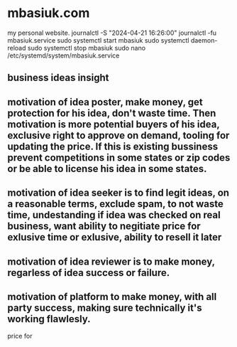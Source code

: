 # mbasiuk.com
my personal website.
journalctl -S "2024-04-21 16:26:00"
journalctl -fu mbasiuk.service
sudo systemctl start mbasiuk
sudo systemctl daemon-reload
sudo systemctl stop mbasiuk
sudo nano /etc/systemd/system/mbasiuk.service

## business ideas insight

## motivation of idea poster, make money, get protection for his idea, don't waste time. Then motivation is more potential buyers of his idea, exclusive right to approve on demand, tooling for updating the price. If this is existing bussiness prevent competitions in some states or zip codes or be able to license his idea in some states.

## motivation of idea seeker is to find legit ideas, on a reasonable terms, exclude spam, to not waste time, undestanding if idea was checked on real business, want ability to negitiate price for exlusive time or exlusive, ability to resell it later

## motivation of idea reviewer is to make money, regarless of idea success or failure.

## motivation of platform to make money, with all party success, making sure technically it's working flawlesly.
price for